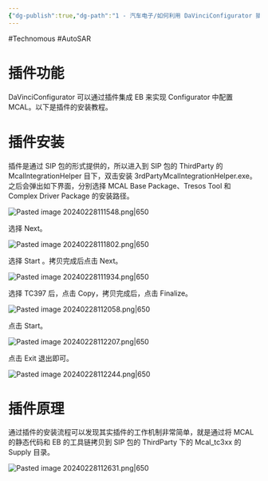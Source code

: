```yaml
---
{"dg-publish":true,"dg-path":"1 - 汽车电子/如何利用 DaVinciConfigurator 插件集成 EB.md","permalink":"/1 - 汽车电子/如何利用 DaVinciConfigurator 插件集成 EB/","created":"2024-02-28T11:08:10.000+08:00","updated":"2024-11-18T10:59:53.565+08:00"}
---
```


#Technomous #AutoSAR

# 插件功能

DaVinciConfigurator 可以通过插件集成 EB 来实现 Configurator 中配置 MCAL。以下是插件的安装教程。

# 插件安装

插件是通过 SIP 包的形式提供的，所以进入到 SIP 包的 ThirdParty 的 McalIntegrationHelper 目下，双击安装 3rdPartyMcalIntegrationHelper.exe。之后会弹出如下界面，分别选择 MCAL Base Package、Tresos Tool 和 Complex Driver Package 的安装路径。

![Pasted image 20240228111548.png|650](/img/user/0.Asset/resource/Pasted%20image%2020240228111548.png)

选择 Next。

![Pasted image 20240228111802.png|650](/img/user/0.Asset/resource/Pasted%20image%2020240228111802.png)

选择 Start 。拷贝完成后点击 Next。

![Pasted image 20240228111934.png|650](/img/user/0.Asset/resource/Pasted%20image%2020240228111934.png)

选择 TC397 后，点击 Copy，拷贝完成后，点击 Finalize。

![Pasted image 20240228112058.png|650](/img/user/0.Asset/resource/Pasted%20image%2020240228112058.png)

点击 Start。

![Pasted image 20240228112207.png|650](/img/user/0.Asset/resource/Pasted%20image%2020240228112207.png)

点击 Exit 退出即可。

![Pasted image 20240228112244.png|650](/img/user/0.Asset/resource/Pasted%20image%2020240228112244.png)

# 插件原理

通过插件的安装流程可以发现其实插件的工作机制非常简单，就是通过将 MCAL 的静态代码和 EB 的工具链拷贝到 SIP 包的 ThirdParty 下的 Mcal_tc3xx 的 Supply 目录。

![Pasted image 20240228112631.png|650](/img/user/0.Asset/resource/Pasted%20image%2020240228112631.png)